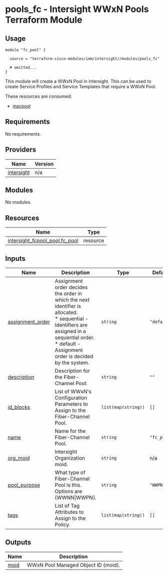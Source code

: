 # pools_fc - Intersight WWxN Pools Terraform Module

## Usage

```hcl
module "fc_pool" {

  source = "terraform-cisco-modules/imm/intersight//modules/pools_fc"

  # omitted...
}
```

This module will create a WWxN Pool in Intersight.  This can be used to create Service Profiles and Service Templates that require a WWxN Pool.  

These resources are consumed:

* [macpool](https://registry.terraform.io/providers/CiscoDevNet/intersight/latest/docs/resources/macpool_pool)

<!-- BEGINNING OF PRE-COMMIT-TERRAFORM DOCS HOOK -->
## Requirements

No requirements.

## Providers

| Name | Version |
|------|---------|
| <a name="provider_intersight"></a> [intersight](#provider\_intersight) | n/a |

## Modules

No modules.

## Resources

| Name | Type |
|------|------|
| [intersight_fcpool_pool.fc_pool](https://registry.terraform.io/providers/CiscoDevNet/intersight/latest/docs/resources/fcpool_pool) | resource |

## Inputs

| Name | Description | Type | Default | Required |
|------|-------------|------|---------|:--------:|
| <a name="input_assignment_order"></a> [assignment\_order](#input\_assignment\_order) | Assignment order decides the order in which the next identifier is allocated.<br>* sequential - Identifiers are assigned in a sequential order.<br>* default - Assignment order is decided by the system. | `string` | `"default"` | no |
| <a name="input_description"></a> [description](#input\_description) | Description for the Fiber-Channel Pool. | `string` | `""` | no |
| <a name="input_id_blocks"></a> [id\_blocks](#input\_id\_blocks) | List of WWxN's Configuration Parameters to Assign to the Fiber-Channel Pool. | `list(map(string))` | `[]` | no |
| <a name="input_name"></a> [name](#input\_name) | Name for the Fiber-Channel Pool. | `string` | `"fc_pool"` | no |
| <a name="input_org_moid"></a> [org\_moid](#input\_org\_moid) | Intersight Organization moid. | `string` | n/a | yes |
| <a name="input_pool_purpose"></a> [pool\_purpose](#input\_pool\_purpose) | What type of Fiber-Channel Pool is this.  Options are {WWNN\|WWPN}. | `string` | `"WWPN"` | no |
| <a name="input_tags"></a> [tags](#input\_tags) | List of Tag Attributes to Assign to the Policy. | `list(map(string))` | `[]` | no |

## Outputs

| Name | Description |
|------|-------------|
| <a name="output_moid"></a> [moid](#output\_moid) | WWxN Pool Managed Object ID (moid). |
<!-- END OF PRE-COMMIT-TERRAFORM DOCS HOOK -->
